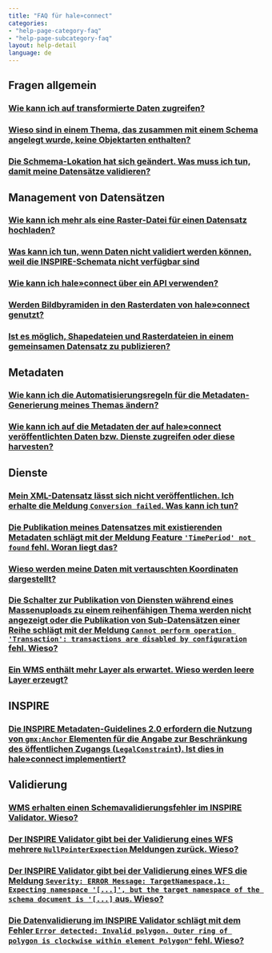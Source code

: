 ```yaml
---
title: "FAQ für hale»connect"
categories:
- "help-page-category-faq"
- "help-page-subcategory-faq"
layout: help-detail
language: de
---
```


<h2>Fragen allgemein</h2>
<h3><a href="/faq/de/faq_hc/faq-hc-general-1">Wie kann ich auf transformierte Daten zugreifen?</a></h3>
<h3><a href="/faq/de/faq_hc/faq-hc-general-3">Wieso sind in einem Thema, das zusammen mit einem Schema angelegt wurde, keine Objektarten enthalten?</a></h3>
<h3><a href="/faq/de/faq_hc/faq-hc-general-4">Die Schmema-Lokation hat sich geändert. Was muss ich tun, damit meine Datensätze validieren?</a></h3>


<h2>Management von Datensätzen</h2>
<h3><a href="/faq/de/faq_hc/faq-hc-datasets-1">Wie kann ich mehr als eine Raster-Datei für einen Datensatz hochladen?</a></h3>
<h3><a href="/faq/de/faq_hc/faq-hc-datasets-2">Was kann ich tun, wenn Daten nicht validiert werden können, weil die INSPIRE-Schemata nicht verfügbar sind</a></h3>
<h3><a href="/faq/de/faq_hc/faq-hc-datasets-3">Wie kann ich hale»connect über ein API verwenden?</a></h3>
<h3><a href="/faq/de/faq_hc/faq-hc-datasets-4">Werden Bildbyramiden in den Rasterdaten von hale»connect genutzt?</a></h3>
<h3><a href="/faq/de/faq_hc/faq-hc-datasets-5">Ist es möglich, Shapedateien und Rasterdateien in einem gemeinsamen Datensatz zu publizieren?</a></h3>


<h2>Metadaten</h2>
<h3><a href="/faq/de/faq_hc/faq-hc-metadata-1">Wie kann ich die Automatisierungsregeln für die Metadaten-Generierung meines Themas ändern?</a></h3>
<h3><a href="/faq/de/faq_hc/faq-hc-metadata-2">Wie kann ich auf die Metadaten der auf hale»connect veröffentlichten Daten bzw. Dienste zugreifen oder diese harvesten?</a></h3>


<h2>Dienste</h2>
<h3><a href="/faq/de/faq_hc/faq-hc-services-1">Mein XML-Datensatz lässt sich nicht veröffentlichen. Ich erhalte die Meldung <code>Conversion failed</code>. Was kann ich tun?</a></h3>
<h3><a href="/faq/de/faq_hc/faq-hc-services-2">Die Publikation meines Datensatzes mit existierenden Metadaten schlägt mit der Meldung Feature <code>'TimePeriod' not found</code> fehl. Woran liegt das?</a></h3>
<h3><a href="/faq/de/faq_hc/faq-hc-services-3">Wieso werden meine Daten mit vertauschten Koordinaten dargestellt?</a></h3>
<h3><a href="/faq/en/faq_hc/faq-hc-services-4">Die Schalter zur Publikation von Diensten während eines Massenuploads zu einem 
reihenfähigen Thema werden nicht angezeigt oder die Publikation von Sub-Datensätzen einer Reihe schlägt mit der Meldung
<code>Cannot perform operation 'Transaction': transactions are disabled by configuration</code> fehl. Wieso?</a></h3>
<h3><a href="/faq/en/faq_hc/faq-hc-services-5">Ein WMS enthält mehr Layer als erwartet. Wieso werden leere Layer erzeugt?</a></h3>


<h2>INSPIRE</h2>
<h3><a href="/faq/de/faq_hc/faq-hc-inspire-1">Die INSPIRE Metadaten-Guidelines 2.0 erfordern die Nutzung von <code>gmx:Anchor</code> Elementen für die Angabe zur Beschränkung des öffentlichen Zugangs (<code>LegalConstraint</code>).
Ist dies in hale»connect implementiert?</a></h3>

<h2>Validierung</h2>
<h3><a href="/faq/en/faq_hc/faq-hc-validation-1">WMS erhalten einen Schemavalidierungsfehler im INSPIRE Validator. Wieso?</a></h3>
<h3><a href="/faq/en/faq_hc/faq-hc-validation-2">Der INSPIRE Validator gibt bei der Validierung eines WFS mehrere <code>NullPointerExpection</code> Meldungen zurück. Wieso?</a></h3>
<h3><a href="/faq/en/faq_hc/faq-hc-validation-3">Der INSPIRE Validator gibt bei der Validierung eines WFS die Meldung <code>Severity: ERROR Message: TargetNamespace.1: Expecting namespace '[...]', but the target namespace of the schema document is '[...]</code> aus. Wieso?</a></h3>
<h3><a href="/faq/en/faq_hc/faq-hc-validation-4">Die Datenvalidierung im INSPIRE Validator schlägt mit dem Fehler <code>Error detected: Invalid polygon. Outer ring of polygon is clockwise within element Polygon"</code> fehl. Wieso?</a></h3>
